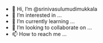 - 👋 Hi, I’m @srinivasulumudimukkala
- 👀 I’m interested in ...
- 🌱 I’m currently learning ...
- 💞️ I’m looking to collaborate on ...
- 📫 How to reach me ...

<!---
srinivasulumudimukkala/srinivasulumudimukkala is a ✨ special ✨ repository because its `README.md` (this file) appears on your GitHub profile.
You can click the Preview link to take a look at your changes.
--->
